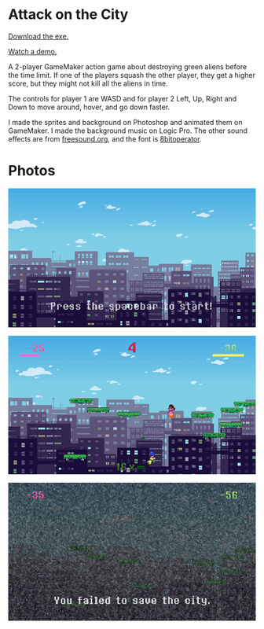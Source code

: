 # Attack on the City

[Download the exe.](https://drive.google.com/file/d/1TFgxxeowzpbOUqTpUsw5PwU_tUkDhi35/view?usp=sharing)

[Watch a demo.](https://drive.google.com/file/d/12yQ5pLocnaU9INXNYn3OuMgC2SgwYnEK/view?usp=sharing)

A 2-player GameMaker action game about destroying green aliens before the time limit. If one of the players squash the other player, they get a higher score, but they might not kill all the aliens in time. 

The controls for player 1 are WASD and for player 2 Left, Up, Right and Down to move around, hover, and go down faster. 

I made the sprites and background on Photoshop and animated them on GameMaker. I made the background music on Logic Pro. The other sound effects are from [freesound.org](https://freesound.org/), and the font is [8bitoperator](https://fonts2u.com/8bitoperator-regular.font).


# Photos


![](screenshot1.png)


![](screenshot2.png)


![](screenshot3.png)
